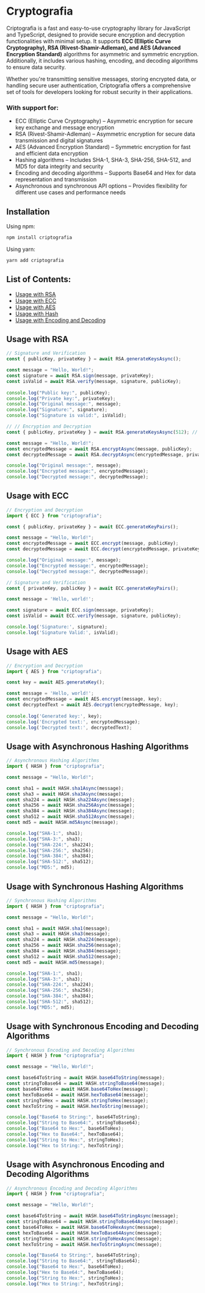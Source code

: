 # Cryptografia

Criptografia is a fast and easy-to-use cryptography library for JavaScript and TypeScript, designed to provide secure encryption and decryption functionalities with minimal setup. It supports **ECC (Elliptic Curve Cryptography), RSA (Rivest-Shamir-Adleman), and AES (Advanced Encryption Standard)** algorithms for asymmetric and symmetric encryption. Additionally, it includes various hashing, encoding, and decoding algorithms to ensure data security.

Whether you're transmitting sensitive messages, storing encrypted data, or handling secure user authentication, Criptografia offers a comprehensive set of tools for developers looking for robust security in their applications.

### With support for:
- ECC (Elliptic Curve Cryptography) – Asymmetric encryption for secure key exchange and message encryption
- RSA (Rivest-Shamir-Adleman) – Asymmetric encryption for secure data transmission and digital signatures
- AES (Advanced Encryption Standard) – Symmetric encryption for fast and efficient data encryption
- Hashing algorithms – Includes SHA-1, SHA-3, SHA-256, SHA-512, and MD5 for data integrity and security
- Encoding and decoding algorithms – Supports Base64 and Hex for data representation and transmission
- Asynchronous and synchronous API options – Provides flexibility for different use cases and performance needs

## Installation

Using npm:
```sh
npm install criptografia
```
Using yarn:
```sh 
yarn add criptografia
```

## List of Contents: 
<ul>
    <li><a href="#usage-with-ecc">Usage with RSA</a></li>
    <li><a href="#usage-with-ecc">Usage with ECC</a></li>
    <li><a href="#usage-with-aes">Usage with AES</a></li>
    <li><a href="#usage-with-asynchronous-hashing-algorithms">Usage with Hash</a></li>
    <li><a href="#usage-with-asynchronous-encoding-and-decoding-algorithms">Usage with Encoding and Decoding</a></li>
</ul>


## Usage with RSA
```javascript
// Signature and Verification
const { publicKey, privateKey } = await RSA.generateKeysAsync();

const message = "Hello, World!";
const signature = await RSA.sign(message, privateKey);
const isValid = await RSA.verify(message, signature, publicKey);
        
console.log("Public key:", publicKey);
console.log("Private key:", privateKey);
console.log("Original message:", message);
console.log("Signature:", signature);
console.log("Signature is valid:", isValid);
```
```javascript
// // Encryption and Decryption
const { publicKey, privateKey } = await RSA.generateKeysAsync(512); // Generate 512-bit keys, default is 2048

const message = "Hello, World!";
const encryptedMessage = await RSA.encryptAsync(message, publicKey);
const decryptedMessage = await RSA.decryptAsync(encryptedMessage, privateKey);

console.log("Original message:", message);
console.log("Encrypted message:", encryptedMessage);
console.log("Decrypted message:", decryptedMessage);
```
## Usage with ECC
```javascript
// Encryption and Decryption
import { ECC } from "criptografia";

const { publicKey, privateKey } = await ECC.generateKeyPairs();

const message = "Hello, World!";
const encryptedMessage = await ECC.encrypt(message, publicKey);
const decryptedMessage = await ECC.decrypt(encryptedMessage, privateKey);

console.log("Original message:", message);
console.log("Encrypted message:", encryptedMessage);
console.log("Decrypted message:", decryptedMessage);
```
```javascript
// Signature and Verification
const { privateKey, publicKey } = await ECC.generateKeyPairs();

const message = 'Hello, world!';

const signature = await ECC.sign(message, privateKey);
const isValid = await ECC.verify(message, signature, publicKey);

console.log('Signature:', signature);
console.log('Signature Valid:', isValid);
```

## Usage with AES
```javascript
// Encryption and Decryption
import { AES } from "criptografia";

const key = await AES.generateKey();

const message = 'Hello, world!';
const encryptedMessage = await AES.encrypt(message, key);
const decryptedText = await AES.decrypt(encryptedMessage, key);
        
console.log('Generated key:', key);
console.log('Encrypted text:', encryptedMessage);
console.log('Decrypted text:', decryptedText);
```


## Usage with Asynchronous Hashing Algorithms
```javascript
// Asynchronous Hashing Algorithms
import { HASH } from "criptografia";

const message = "Hello, World!";

const sha1 = await HASH.sha1Async(message);
const sha3 = await HASH.sha3Async(message);
const sha224 = await HASH.sha224Async(message);
const sha256 = await HASH.sha256Async(message);
const sha384 = await HASH.sha384Async(message);
const sha512 = await HASH.sha512Async(message);
const md5 = await HASH.md5Async(message);

console.log("SHA-1:", sha1);
console.log("SHA-3:", sha3);
console.log("SHA-224:", sha224);
console.log("SHA-256:", sha256);
console.log("SHA-384:", sha384);
console.log("SHA-512:", sha512);
console.log("MD5:", md5);
```
## Usage with Synchronous Hashing Algorithms
```javascript
// Synchronous Hashing Algorithms
import { HASH } from "criptografia";

const message = "Hello, World!";

const sha1 = await HASH.sha1(message);
const sha3 = await HASH.sha3(message);
const sha224 = await HASH.sha224(message);
const sha256 = await HASH.sha256(message);
const sha384 = await HASH.sha384(message);
const sha512 = await HASH.sha512(message);
const md5 = await HASH.md5(message);

console.log("SHA-1:", sha1);
console.log("SHA-3:", sha3);
console.log("SHA-224:", sha224);
console.log("SHA-256:", sha256);
console.log("SHA-384:", sha384);
console.log("SHA-512:", sha512);
console.log("MD5:", md5);
```

## Usage with Synchronous Encoding and Decoding Algorithms
```javascript
// Synchronous Encoding and Decoding Algorithms
import { HASH } from "criptografia";

const message = "Hello, World!";

const base64ToString = await HASH.base64ToString(message);
const stringToBase64 = await HASH.stringToBase64(message);
const base64ToHex = await HASH.base64ToHex(message);
const hexToBase64 = await HASH.hexToBase64(message);
const stringToHex = await HASH.stringToHex(message);
const hexToString = await HASH.hexToString(message);

console.log("Base64 to String:", base64ToString);
console.log("String to Base64:", stringToBase64);
console.log("Base64 to Hex:", base64ToHex);
console.log("Hex to Base64:", hexToBase64);
console.log("String to Hex:", stringToHex);
console.log("Hex to String:", hexToString);
```

## Usage with Asynchronous Encoding and Decoding Algorithms
```javascript
// Asynchronous Encoding and Decoding Algorithms
import { HASH } from "criptografia";

const message = "Hello, World!";

const base64ToString = await HASH.base64ToStringAsync(message);
const stringToBase64 = await HASH.stringToBase64Async(message);
const base64ToHex = await HASH.base64ToHexAsync(message);
const hexToBase64 = await HASH.hexToBase64Async(message);
const stringToHex = await HASH.stringToHexAsync(message);
const hexToString = await HASH.hexToStringAsync(message);

console.log("Base64 to String:", base64ToString);
console.log("String to Base64:", stringToBase64);
console.log("Base64 to Hex:", base64ToHex);
console.log("Hex to Base64:", hexToBase64);
console.log("String to Hex:", stringToHex);
console.log("Hex to String:", hexToString);
```
